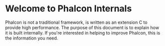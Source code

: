 Welcome to Phalcon Internals
============================

Phalcon is not a traditional framework, is written as an extension C to provide high performance. The purpose of this document is to explain how it is built internally. If you're interested in helping to improve Phalcon, this is the information you need.
